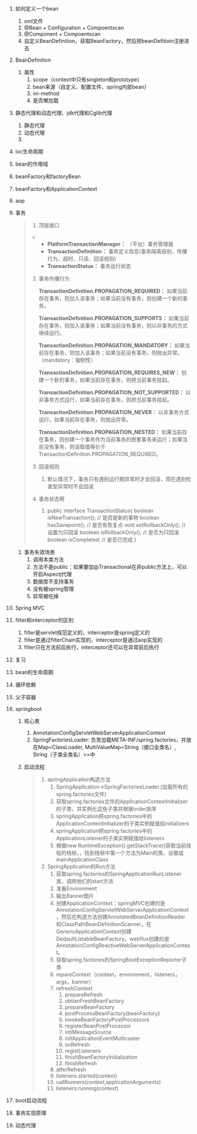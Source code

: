 1. 如何定义一个bean

   1. xml文件
   2. @Bean + Configuration + Compoentscan
   3. @Component + Compoentscan
   4. 自定义BeanDefinition，获取BeanFactory，然后把beanDefitioin注册进去

2. BeanDefinition

   1. 属性
      1. scope（context中只有singleton和prototype）
      2. bean来源（自定义、配置文件、spring内部bean）
      3. ini-method
      4. 是否懒加载

3. 静态代理和动态代理、jdk代理和Cglib代理

   1. 静态代理
   2. 动态代理
   3. 

4. ioc生命周期

5. bean的作用域

6. beanFactory和factoryBean

7. beanFactory和ApplicationContext

8. aop

9. 事务

   

   > 1. 顶层接口
   >
   > - 
   >   - **PlatformTransactionManager：** （平台）事务管理器
   >   - **TransactionDefinition：** 事务定义信息(事务隔离级别、传播行为、超时、只读、回滚规则)
   >   - **TransactionStatus：** 事务运行状态
   >
   > 2. 事务传播行为
   >
   >    **TransactionDefinition.PROPAGATION_REQUIRED：** 如果当前存在事务，则加入该事务；如果当前没有事务，则创建一个新的事务。
   >
   >    **TransactionDefinition.PROPAGATION_SUPPORTS：** 如果当前存在事务，则加入该事务；如果当前没有事务，则以非事务的方式继续运行。
   >
   >    **TransactionDefinition.PROPAGATION_MANDATORY：** 如果当前存在事务，则加入该事务；如果当前没有事务，则抛出异常。（mandatory：强制性）
   >
   > 
   >
   >    **TransactionDefinition.PROPAGATION_REQUIRES_NEW：** 创建一个新的事务，如果当前存在事务，则把当前事务挂起。
   >
   >    **TransactionDefinition.PROPAGATION_NOT_SUPPORTED：** 以非事务方式运行，如果当前存在事务，则把当前事务挂起。
   >
   >    **TransactionDefinition.PROPAGATION_NEVER：** 以非事务方式运行，如果当前存在事务，则抛出异常。
   >
   > 
   >
   >    **TransactionDefinition.PROPAGATION_NESTED：** 如果当前存在事务，则创建一个事务作为当前事务的嵌套事务来运行；如果当前没有事务，则该取值等价于TransactionDefinition.PROPAGATION_REQUIRED。
   >
   > 3. 回滚规则
   >
   >    1. 默认情况下，事务只有遇到运行期异常时才会回滚，而在遇到检查型异常时不会回滚
   >
   > 4. 事务状态啊
   >
   >    1. public interface TransactionStatus{
   >           boolean isNewTransaction(); // 是否是新的事物
   >           boolean hasSavepoint(); // 是否有恢复点
   >           void setRollbackOnly();  // 设置为只回滚
   >           boolean isRollbackOnly(); // 是否为只回滚
   >           boolean isCompleted; // 是否已完成
   >       } 
   >

   1. 事务失效场景
      1. 调用本类方法
      2. 方法不是public：如果要加@Transactional在非public方法上，可以开启Aspectj代理
      3. 数据库不支持事务
      4. 没有被spring管理
      5. 异常被吃掉

10. Spring MVC

   1. filter和interceptor的区别
      1. filter是servlet规范定义的，interceptor是spring定义的
      2. filter是通过filterChain实现的，interceptor是通过aop实现的
      3. filter只在方法前后执行，interceptor还可以在异常前后执行

11. 复习

   12. bean的生命周期

   13. 循环依赖

   14. 父子容器

   16. springboot

          1. 核心类
                
                1. AnnotationConfigServletWebServerApplicationContext
                2. SpringFactoriesLoader: 负责加载META-INF/spring.factories，并放在Map<ClassLoader, MultiValueMap<String（接口全类名）, String（子类全类名）>>中
                
          2. 启动流程

                > 1. springApplication构造方法
                >    1. SpringApplication->SpringFactoriesLoader.(加载所有的spring.factories文件)
                >    2. 获取spring.factories文件的ApplicationContextInitializer的子类，并实例化这些子类并根据order排序
                >    3. springApplication把spring.factories中的ApplicationContextInitializer的子类实例赋值给initializers
                >    4. springApplication把spring.factories中的ApplicationListener的子类实例赋值给listeners
                >    5. 根据new RuntimeException().getStackTrace()获取当前线程的栈帧，，找到栈帧中第一个方法为Main的类，设置成mainApplicationClass
                > 2. SpringApplication的Run方法
                >    1. 获取spring.factories的SpringApplicationRunListener类，调用他们的start方法
                >    2. 准备Environment
                >    3. 输出Banner图片
                >    4. 创建ApplicationContext：springMVC创建的是AnnotationConfigServletWebServerApplicationContext，然后在构造方法创建AnnotatedBeanDefinitionReader 和ClassPathBeanDefinitionScanner，在GenericApplicationContext创建DedaultListableBeanFactory。webflux创建的是AnnotationConfigReactiveWebServerApplicationContext。
                >    5. 获取spring.factories的SpringBootExceptionReporter子类
                >    6. repareContext（context，environment，listeners，args，banner）
                >    7. refreshContext
                >       1. prepareRefresh
                >       2. obtianFreshBeanFactory
                >       3. prepareBeanFactory
                >       4. postProcessBeanFactory(beanFactory)
                >       5. invokeBeanFactoryPostProcessors
                >       6. registerBeanPostProcessor
                >       7. intiMessageSource
                >       8. initApplicationEventMulticaster
                >       9. onRefresh
                >       10. registListeners
                >       11. finishBeanFactoryInitialization
                >       12. finishRefresh
                >    8. atferRefresh
                >    9. listeners.started(context)
                >    10. callRunners(context,applicationArguments)
                >    11. listeners.running(context)
                >
                > 

   16. boot启动流程

   17. 事务实现原理

   18. 动态代理